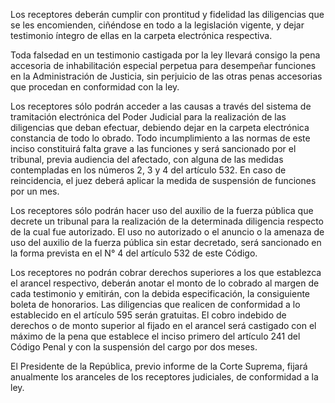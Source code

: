 Los receptores deberán cumplir con prontitud y fidelidad las diligencias que se les encomienden, ciñéndose en todo a la legislación vigente, y dejar testimonio íntegro de ellas en la carpeta electrónica respectiva.

Toda falsedad en un testimonio castigada por la ley llevará consigo la pena accesoria de inhabilitación especial perpetua para desempeñar funciones en la Administración de Justicia, sin perjuicio de las otras penas accesorias que procedan en conformidad con la ley.

Los receptores sólo podrán acceder a las causas a través del sistema de tramitación electrónica del Poder Judicial para la realización de las diligencias que deban efectuar, debiendo dejar en la carpeta electrónica constancia de todo lo obrado. Todo incumplimiento a las normas de este inciso constituirá falta grave a las funciones y será sancionado por el tribunal, previa audiencia del afectado, con alguna de las medidas contempladas en los números 2, 3 y 4 del artículo 532. En caso de reincidencia, el juez deberá aplicar la medida de suspensión de funciones por un mes.

Los receptores sólo podrán hacer uso del auxilio de la fuerza pública que decrete un tribunal para la realización de la determinada diligencia respecto de la cual fue autorizado. El uso no autorizado o el anuncio o la amenaza de uso del auxilio de la fuerza pública sin estar decretado, será sancionado en la forma prevista en el N° 4 del artículo 532 de este Código.

Los receptores no podrán cobrar derechos superiores a los que establezca el arancel respectivo, deberán anotar el monto de lo cobrado al margen de cada testimonio y emitirán, con la debida especificación, la consiguiente boleta de honorarios. Las diligencias que realicen de conformidad a lo establecido en el artículo 595 serán gratuitas. El cobro indebido de derechos o de monto superior al fijado en el arancel será castigado con el máximo de la pena que establece el inciso primero del artículo 241 del Código Penal y con la suspensión del cargo por dos meses.

El Presidente de la República, previo informe de la Corte Suprema, fijará anualmente los aranceles de los receptores judiciales, de conformidad a la ley.
